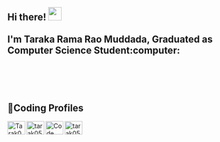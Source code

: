 
<h2 align="left">
 <abc>
  <br>Hi there!  <img src="https://user-images.githubusercontent.com/42378118/110234147-e3259600-7f4e-11eb-95be-0c4047144dea.gif" width="30"><br>
  <br> I'm Taraka Rama Rao Muddada, Graduated as Computer Science Student:computer:<br>
  <br>  <br>
  <br>
 </abc>
</h2> 


<div align = "left">
  <h2 align="left">🚀Coding Profiles </></h2>
   
   <a href="https://leetcode.com/u/tarak0605/" target="blank"><img align="left" src="https://raw.githubusercontent.com/rahuldkjain/github-profile-readme-generator/master/src/images/icons/Social/leet-code.svg" alt="Tarak0605" height="30" width="40" />  </a>
   <a href="https://www.geeksforgeeks.org/user/tarak0506/" target="blank"><img align="left" src="https://raw.githubusercontent.com/rahuldkjain/github-profile-readme-generator/master/src/images/icons/Social/geeks-for-geeks.svg"  alt="tarak0506" height="30" width="40" />  </a>
   <a href="https://www.codechef.com/users/cse_c3" target="blank"><img align="left" src="https://gitgud.io/uploads/-/system/group/avatar/12294/cc.png" alt="Code Chef" height="30" width="40" />  </a>
   <a href="https://www.hackerrank.com/profile/tarak0506" target="blank"><img align="left" src="https://raw.githubusercontent.com/rahuldkjain/github-profile-readme-generator/master/src/images/icons/Social/hackerrank.svg"  alt="tarak0506" height="30" width="40" />  </a>
   <a href="http://www.linkedin.com/in/tarak0506" target="blank" >  </a>
   
</div>

<!--
**TARAK0506/TARAK0506** is a ✨ _special_ ✨ repository because its `README.md` (this file) appears on your GitHub profile.

Here are some ideas to get you started:

- 🔭 I’m currently working on ...
- 🌱 I’m currently learning ...
- 👯 I’m looking to collaborate on ...
- 🤔 I’m looking for help with ...
- 💬 Ask me about ...
- 📫 How to reach me: ...
- 😄 Pronouns: ...
- ⚡ Fun fact: ...
-->





